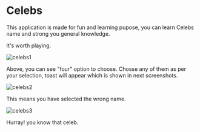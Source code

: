 # Celebs


This application is made for fun and learning pupose, you can learn Celebs name and strong you general knowledge.

It's worth playing.

![celebs1](https://user-images.githubusercontent.com/43117040/62004953-bb9f0280-b149-11e9-910c-65ed7c76869c.png)

Above, you can see "four" option to choose. Chosse any of them as per your selection, toast will appear which is shown in next screenshots.

![celebs2](https://user-images.githubusercontent.com/43117040/62004957-c6599780-b149-11e9-872c-e705980cb734.png)

This means you have selected the wrong name.

![celebs3](https://user-images.githubusercontent.com/43117040/62004960-ceb1d280-b149-11e9-8020-b693c5792db7.png)

Hurray! you know that celeb.
